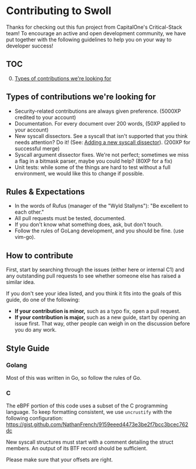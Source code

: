 # Contributing to Swoll

Thanks for checking out this fun project from CapitalOne's Critical-Stack team!
To encourage an active and open development community, we have put 
together with the following guidelines to help you on your way to developer success!

## TOC

0. [Types of contributions we're looking for](#types-of-contributions-were-looking-for)

## Types of contributions we're looking for

* Security-related contributions are always given preference. (5000XP credited to your account)
* Documentation. For every document over 200 words, (50XP applied to your account) 
* New syscall dissectors. See a syscall that isn't supported that you think
  needs attention? Do it! (See: [Adding a new syscall dissector](#adding-a-new-syscall-dissector)). (200XP for successful merge)
* Syscall argument dissector fixes. We're not perfect; sometimes we miss a flag in a bitmask parser, maybe you could help? (80XP for a fix)
* Unit tests: while some of the things are hard to test without a full environment, we would like this to change if possible.

## Rules & Expectations

* In the words of Rufus (manager of the "Wyld Stallyns"): "Be excellent to each other."
* All pull requests must be tested, documented.
* If you don't know what something does, ask, but don't touch. 
* Follow the rules of GoLang development, and you should be fine. (use vim-go).

## How to contribute

First, start by searching through the issues (either here or internal C1) and
any outstanding pull requests to see whether someone else has raised a similar idea.

If you don't see your idea listed, and you think it fits into the goals of this guide, do one of the following:

* **If your contribution is minor,** such as a typo fix, open a pull request.
* **If your contribution is major,** such as a new guide, start by opening an issue first. That way, other people can weigh in on the discussion before you do any work.

## Style Guide

### Golang

Most of this was written in Go, so follow the rules of Go.

### C

The eBPF portion of this code uses a subset of the C programming language. To keep formatting consistent, we use `uncrustify` with the following configuration: https://gist.github.com/NathanFrench/9159eeed4473e3be2f7bcc3bcec762dc

New syscall structures must start with a comment detailing the struct members.
An output of its BTF record should be sufficient.

Please make sure that your offsets are right.
